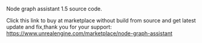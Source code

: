 Node graph assistant 1.5 source code.

Click this link to buy at marketplace without build from source and get latest update and fix,thank you for your support:
https://www.unrealengine.com/marketplace/node-graph-assistant
